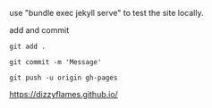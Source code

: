 use "bundle exec jekyll serve" to test the site locally.

add and commit

    git add .
    
    git commit -m 'Message'

    git push -u origin gh-pages

https://dizzyflames.github.io/